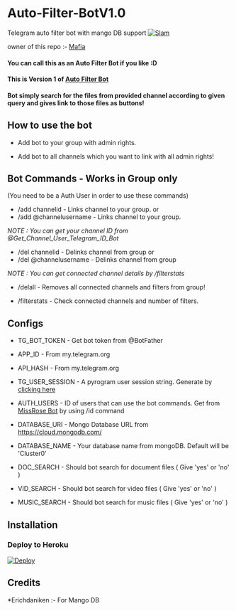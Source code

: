 # Auto-Filter-BotV1.0
Telegram auto filter bot with mango DB support
[![Slam](https://telegra.ph/file/3075c1d69201094cfb6f8.jpg)](https://t.me/akalankanime)

owner of this repo :- [Mafia](https://github.com/Mafia58)

#### You can call this as an Auto Filter Bot if you like :D
#### This is Version 1 of [Auto Filter Bot](https://github.com/Mafia58/Auto-Filer-Bot)
#### Bot simply search for the files from provided channel according to given query and gives link to those files as buttons!

## How to use the bot
* Add bot to your group with admin rights.

* Add bot to all channels which you want to link with all admin rights!

## Bot Commands - Works in Group only

(You need to be a Auth User in order to use these commands)

* /add channelid  -  Links channel to your group.
or
* /add @channelusername - Links channel to your group.

<i>NOTE : You can get your channel ID from @Get_Channel_User_Telegram_ID_Bot </i>


* /del channelid  -  Delinks channel from group
or
* /del @channelusername  -  Delinks channel from group

<i>NOTE : You can get connected channel details by /filterstats </i>


* /delall  -  Removes all connected channels and filters from group!

* /filterstats  -  Check connected channels and number of filters.
## Configs

* TG_BOT_TOKEN  - Get bot token from @BotFather

* APP_ID        - From my.telegram.org

* API_HASH      - From my.telegram.org

* TG_USER_SESSION  - A pyrogram user session string. Generate by [clicking here](https://replit.com/@akalankanime/String-Gen)

* AUTH_USERS  - ID of users that can use the bot commands. Get from [MissRose Bot](https://telegram.dog/MissRose_bot) by using /id command

* DATABASE_URI  - Mongo Database URL from https://cloud.mongodb.com/

* DATABASE_NAME  - Your database name from mongoDB. Default will be 'Cluster0'

* DOC_SEARCH  - Should bot search for document files ( Give 'yes' or 'no' )

* VID_SEARCH  - Should bot search for video files ( Give 'yes' or 'no' )

* MUSIC_SEARCH  - Should bot search for music files ( Give 'yes' or 'no' )
## Installation

### Deploy to Heroku
[![Deploy](https://www.herokucdn.com/deploy/button.svg)](https://heroku.com/deploy?template=https://github.com/Mafia58/Auto-Filer-Bot)

## Credits

*Erichdaniken :- For Mango DB

